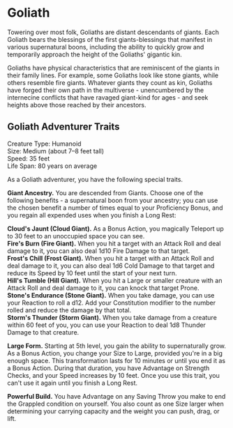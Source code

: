# Goliath

Towering over most folk, Goliaths are distant descendants of giants.
Each Goliath bears the blessings of the first giants-blessings that manifest in various supernatural boons, including the ability to quickly grow and temporarily approach the height of the Goliaths' gigantic kin.

Goliaths have physical characteristics that are reminiscent of the giants in their family lines.
For example, some Goliaths look like stone giants, while others resemble fire giants.
Whatever giants they count as kin, Goliaths have forged their own path in the multiverse - unencumbered by the internecine conflicts that have ravaged giant-kind for ages - and seek heights above those reached by their ancestors.

## Goliath Adventurer Traits

Creature Type: Humanoid  
Size: Medium (about 7–8 feet tall)  
Speed: 35 feet  
Life Span: 80 years on average  

As a Goliath adventurer, you have the following special traits.

**Giant Ancestry.** You are descended from Giants.
Choose one of the following benefits - a supernatural boon from your ancestry; you can use the chosen benefit a number of times equal to your Proficiency Bonus, and you regain all expended uses when you finish a Long Rest:

**Cloud's Jaunt (Cloud Giant).** As a Bonus Action, you magically Teleport up to 30 feet to an unoccupied space you can see.  
**Fire's Burn (Fire Giant).** When you hit a target with an Attack Roll and deal damage to it, you can also deal 1d10 Fire Damage to that target.  
**Frost's Chill (Frost Giant).** When you hit a target with an Attack Roll and deal damage to it, you can also deal 1d6 Cold Damage to that target and reduce its Speed by 10 feet until the start of your next turn.  
**Hill's Tumble (Hill Giant).** When you hit a Large or smaller creature with an Attack Roll and deal damage to it, you can knock that target Prone.  
**Stone's Endurance (Stone Giant).** When you take damage, you can use your Reaction to roll a d12.
Add your Constitution modifier to the number rolled and reduce the damage by that total.  
**Storm's Thunder (Storm Giant).** When you take damage from a creature within 60 feet of you, you can use your Reaction to deal 1d8 Thunder Damage to that creature.  

**Large Form.** Starting at 5th level, you gain the ability to supernaturally grow.
As a Bonus Action, you change your Size to Large, provided you're in a big enough space.
This transformation lasts for 10 minutes or until you end it as a Bonus Action.
During that duration, you have Advantage on Strength Checks, and your Speed increases by 10 feet.
Once you use this trait, you can't use it again until you finish a Long Rest.

**Powerful Build.** You have Advantage on any Saving Throw you make to end the Grappled condition on yourself.
You also count as one Size larger when determining your carrying capacity and the weight you can push, drag, or lift.
